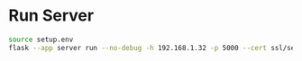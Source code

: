 # Run Server
```sh
source setup.env
flask --app server run --no-debug -h 192.168.1.32 -p 5000 --cert ssl/server.crt --key ssl/server.key
```
